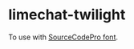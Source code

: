 limechat-twilight
=================

To use with [SourceCodePro font](http://sourceforge.net/projects/sourcecodepro.adobe/).